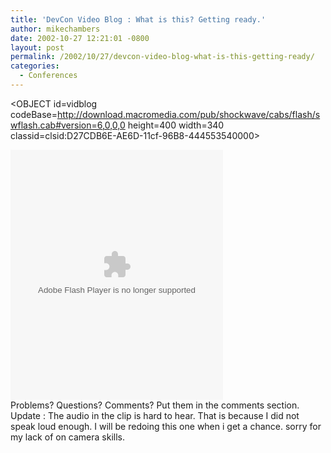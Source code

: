```yaml
---
title: 'DevCon Video Blog : What is this? Getting ready.'
author: mikechambers
date: 2002-10-27 12:21:01 -0800
layout: post
permalink: /2002/10/27/devcon-video-blog-what-is-this-getting-ready/
categories:
  - Conferences
---
```



<OBJECT id=vidblog codeBase=http://download.macromedia.com/pub/shockwave/cabs/flash/swflash.cab#version=6,0,0,0 height=400 width=340 classid=clsid:D27CDB6E-AE6D-11cf-96B8-444553540000><PARAM NAME="_cx" VALUE="8996" />

<PARAM NAME="_cy" VALUE="10583" />

<PARAM NAME="FlashVars" VALUE="8996" />

<PARAM NAME="Movie" VALUE="http://bilbo.macromedia.com/devconblog/vidblog.swf?streamName=video224&videoID=224" />

<PARAM NAME="Src" VALUE="http://bilbo.macromedia.com/devconblog/vidblog.swf?streamName=video224&videoID=224" />

<PARAM NAME="WMode" VALUE="Window" />

<PARAM NAME="Play" VALUE="-1" />

<PARAM NAME="Loop" VALUE="-1" />

<PARAM NAME="Quality" VALUE="High" />

<PARAM NAME="SAlign" VALUE="" />

<PARAM NAME="Menu" VALUE="-1" />

<PARAM NAME="Base" VALUE="" />

<PARAM NAME="AllowScriptAccess" VALUE="always" />

<PARAM NAME="Scale" VALUE="ShowAll" />

<PARAM NAME="DeviceFont" VALUE="0" />

<PARAM NAME="EmbedMovie" VALUE="0" />

<PARAM NAME="BGColor" VALUE="FFFFFF" />

<PARAM NAME="SWRemote" VALUE="" />

  
<EMBED src="http://bilbo.macromedia.com/devconblog/vidblog.swf?streamName=video224&videoID=224" quality=high bgcolor=#FFFFFF WIDTH="340" HEIGHT="400" NAME="vidblog" ALIGN="" TYPE="application/x-shockwave-flash" PLUGINSPAGE="http://www.macromedia.com/go/getflashplayer"></EMBED> </OBJECT>  
Problems? Questions? Comments? Put them in the comments section.  
Update : The audio in the clip is hard to hear. That is because I did not speak loud enough. I will be redoing this one when i get a chance. sorry for my lack of on camera skills.